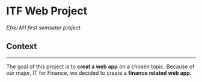 # ITF Web Project
_Efrei M1 first semseter project_

## Context

---

The goal of this project is to **creat a web app** on a chosen topic.
Because of our major, IT for Finance, we decided to create a **finance related web app**.

##


